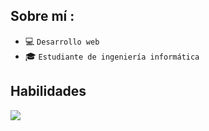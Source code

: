 <div align="center" width="50">
    
</div>



## Sobre mí :

- 💻 `Desarrollo web`
- 🎓 `Estudiante de ingeniería informática`


<h2>Habilidades</h2>
<p align="left">
  <a href="https://skillicons.dev">
    <img src="https://skillicons.dev/icons?i=react,vue,docker,js,laravel,tailwind,java,spring,mysql" />
  </a>
</p>



